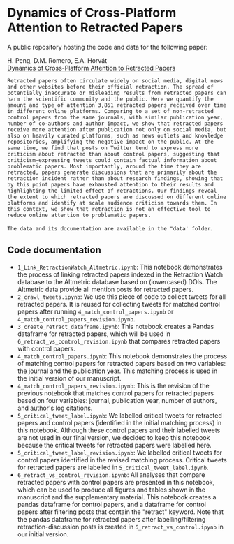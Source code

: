 # Dynamics of Cross-Platform Attention to Retracted Papers

A public repository hosting the code and data for the following paper:

H. Peng, D.M. Romero, E.A. Horvát </br>
[Dynamics of Cross-Platform Attention to Retracted Papers](https://arxiv.org/abs/2110.07798) </br>

```
Retracted papers often circulate widely on social media, digital news and other websites before their official retraction. The spread of potentially inaccurate or misleading results from retracted papers can harm the scientific community and the public. Here we quantify the amount and type of attention 3,851 retracted papers received over time in different online platforms. Comparing to a set of non-retracted control papers from the same journals, with similar publication year, number of co-authors and author impact, we show that retracted papers receive more attention after publication not only on social media, but also on heavily curated platforms, such as news outlets and knowledge repositories, amplifying the negative impact on the public. At the same time, we find that posts on Twitter tend to express more criticism about retracted than about control papers, suggesting that criticism-expressing tweets could contain factual information about problematic papers. Most importantly, around the time they are retracted, papers generate discussions that are primarily about the retraction incident rather than about research findings, showing that by this point papers have exhausted attention to their results and highlighting the limited effect of retractions. Our findings reveal the extent to which retracted papers are discussed on different online platforms and identify at scale audience criticism towards them. In this context, we show that retraction is not an effective tool to reduce online attention to problematic papers.
```

`The data and its documentation are available in the "data' folder`.


## Code documentation

* `1_Link_RetractionWatch_Altmetric.ipynb`: This notebook demonstrates the process of linking retracted papers indexed in the Retraction Watch database to the Altmetric database based on (lowercased) DOIs. The Altmetric data provide all mention posts for retracted papers.
* `2_crawl_tweets.ipynb`: We use this piece of code to collect tweets for all retracted papers. It is reused for collecting tweets for matched control papers after running `4_match_control_papers.ipynb` or `4_match_control_papers_revision.ipynb`.
* `3_create_retract_dataframe.ipynb`: This notebook creates a Pandas dataframe for retracted papers, which will be used in `6_retract_vs_control_revision.ipynb` that compares retracted papers with control papers. 
* `4_match_control_papers.ipynb`: This notebook demonstrates the process of matching control papers for retracted papers based on two variables: the journal and the publication year. This matching process is used in the initial version of our manuscript.
* `4_match_control_papers_revision.ipynb`: This is the revision of the previous notebook that matches control papers for retracted papers based on four variables: journal, publication year, number of authors, and author's log citations. 
* `5_critical_tweet_label.ipynb`: We labelled critical tweets for retracted papers and control papers (identified in the initial matching process) in this notebook. Although these control papers and their labelled tweets are not used in our final version, we decided to keep this notebook because the critical tweets for retracted papers were labelled here.
* `5_critical_tweet_label_revision.ipynb`: We labelled critical tweets for control papers identified in the revised matching process. Critical tweets for retracted papers are labelled in `5_critical_tweet_label.ipynb`.
* `6_retract_vs_control_revision.ipynb`: All analyses that compare retracted papers with control papers are presented in this notebook, which can be used to produce all figures and tables shown in the manuscript and the supplementary material. This notebook creates a pandas dataframe for control papers, and a dataframe for control papers after filtering posts that contain the "retract" keyword. Note that the pandas dataframe for retracted papers after labelling/filtering retraction-discussion posts is created in `6_retract_vs_control.ipynb` in our initial version.
